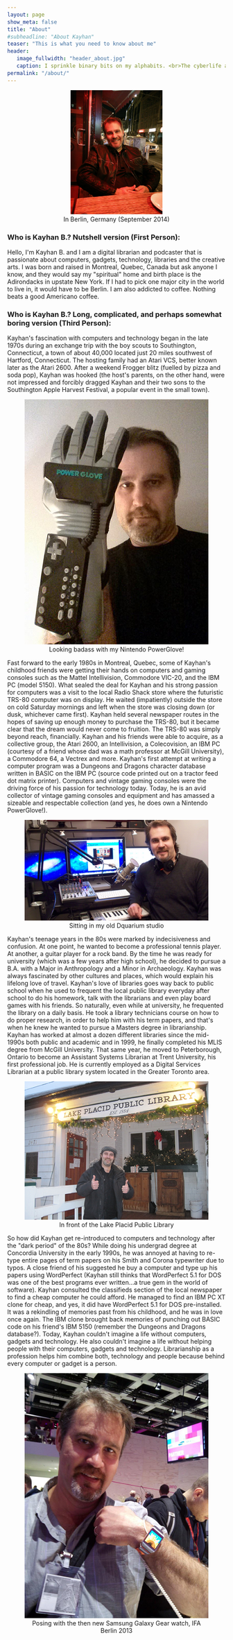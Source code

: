```yaml
---
layout: page
show_meta: false
title: "About"
#subheadline: "About Kayhan"
teaser: "This is what you need to know about me"
header:
   image_fullwidth: "header_about.jpg"
   caption: I sprinkle binary bits on my alphabits. <br>The cyberlife and times of Kayhan B, digital librarian extraordinaire, podcaster and all around nice guy.
permalink: "/about/"
---
```


<div align="center">
	<figure>
		<img src="/images/me-berlin.jpg" width="50%" height="50%" />
		<div class="caption">
	  		<figcaption>In Berlin, Germany (September 2014)</figcaption>
	  	</div>
	</figure>
</div>

### Who is Kayhan B.? Nutshell version (First Person):

Hello, I'm Kayhan B. and I am a digital librarian and podcaster that is passionate about computers, gadgets, technology, libraries and the creative arts. I was born and raised in Montreal, Quebec, Canada but ask anyone I know, and they would say my "spiritual" home and birth place is the Adirondacks in upstate New York. If I had to pick one major city in the world to live in, it would have to be Berlin. I am also addicted to coffee. Nothing beats a good Americano coffee.

### Who is Kayhan B.? Long, complicated, and perhaps somewhat boring version (Third Person):

Kayhan's fascination with computers and technology began in the late 1970s during an exchange trip with the boy scouts to Southington, Connecticut, a town of about 40,000 located just 20 miles southwest of Hartford, Connecticut. The hosting family had an Atari VCS, better known later as the Atari 2600. After a weekend Frogger blitz (fuelled by pizza and soda pop), Kayhan was hooked (the host's parents, on the other hand, were not impressed and forcibly dragged Kayhan and their two sons to the Southington Apple Harvest Festival, a popular event in the small town).

<div align="center">
	<figure>
		<img src="/images/selfie-with-powerglove.jpg" />
		<div class="caption">
	  		<figcaption>Looking badass with my Nintendo PowerGlove!</figcaption>
	  	</div>
	</figure>
</div>

Fast forward to the early 1980s in Montreal, Quebec, some of Kayhan's childhood friends were getting their hands on computers and gaming consoles such as the Mattel Intellivision, Commodore VIC-20, and the IBM PC (model 5150). What sealed the deal for Kayhan and his strong passion for computers was a visit to the local Radio Shack store where the futuristic TRS-80 computer was on display. He waited (impatiently) outside the store on cold Saturday mornings and left when the store was closing down (or dusk, whichever came first). Kayhan held several newspaper routes in the hopes of saving up enough money to purchase the TRS-80, but it became clear that the dream would never come to fruition. The TRS-80 was simply beyond reach, financially. Kayhan and his friends were able to acquire, as a collective group, the Atari 2600, an Intellivision, a Colecovision, an IBM PC (courtesy of a friend whose dad was a math professor at McGill University), a Commodore 64, a Vectrex and more. Kayhan's first attempt at writing a computer program was a Dungeons and Dragons character database written in BASIC on the IBM PC (source code printed out on a tractor feed dot matrix printer). Computers and vintage gaming consoles were the driving force of his passion for technology today. Today, he is an avid collector of vintage gaming consoles and equipment and has amassed a sizeable and respectable collection (and yes, he does own a Nintendo PowerGlove!).

<div align="center">
	<figure>
		<img src="/images/kayhan-studio.jpg" />
		<div class="caption">
			<figcaption>Sitting in my old Dquarium studio</figcaption>
		</div>
	</figure>
</div>


Kayhan's teenage years in the 80s were marked by indecisiveness and confusion. At one point, he wanted to become a professional tennis player. At another, a guitar player for a rock band. By the time he was ready for university (which was a few years after high school), he decided to pursue a B.A. with a Major in Anthropology and a Minor in Archaeology. Kayhan was always fascinated by other cultures and places, which would explain his lifelong love of travel. Kayhan's love of libraries goes way back to public school when he used to frequent the local public library everyday after school to do his homework, talk with the librarians and even play board games with his friends. So naturally, even while at university, he frequented the library on a daily basis. He took a library technicians course on how to do proper research, in order to help him with his term papers, and that's when he knew he wanted to pursue a Masters degree in librarianship. Kayhan has worked at almost a dozen different libraries since the mid-1990s both public and academic and in 1999, he finally completed his MLIS degree from McGill University. That same year, he moved to Peterborough, Ontario to become an Assistant Systems Librarian at Trent University, his first professional job. He is currently employed as a Digital Services Librarian at a public library system located in the Greater Toronto area.

<div align="center">
	<figure>
		<img src="/images/lppl.jpg" />
		<div class="caption">
			<figcaption>In front of the Lake Placid Public Library</figcaption>
		</div>
	</figure>
</div>


So how did Kayhan get re-introduced to computers and technology after the "dark period" of the 80s? While doing his undergrad degree at Concordia University in the early 1990s, he was annoyed at having to re-type entire pages of term papers on his Smith and Corona typewriter due to typos. A close friend of his suggested he buy a computer and type up his papers using WordPerfect (Kayhan still thinks that WordPerfect 5.1 for DOS was one of the best programs ever written...a true gem in the world of software). Kayhan consulted the classifieds section of the local newspaper to find a cheap computer he could afford. He managed to find an IBM PC XT clone for cheap, and yes, it did have WordPerfect 5.1 for DOS pre-installed. It was a rekindling of memories past from his childhood, and he was in love once again. The IBM clone brought back memories of punching out BASIC code on his friend's IBM 5150 (remember the Dungeons and Dragons database?). Today, Kayhan couldn't imagine a life without computers, gadgets and technology. He also couldn't imagine a life without helping people with their computers, gadgets and technology. Librarianship as a profession helps him combine both, technology and people because behind every computer or gadget is a person.

<div align="center">
	<figure>
		<img src="/images/me-with-samsung-gear.jpg" />
		<div class="caption">
			<figcaption>Posing with the then new Samsung Galaxy Gear watch, IFA Berlin 2013</figcaption>
		</div>
	</figure>
</div>

